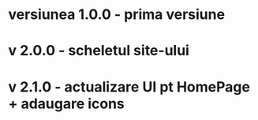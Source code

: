# versiunea 1.0.0 - prima versiune
# v 2.0.0 - scheletul site-ului
# v 2.1.0 - actualizare UI pt HomePage + adaugare icons
